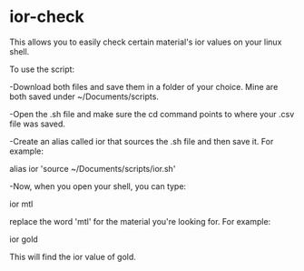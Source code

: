 # ior-check

This allows you to easily check certain material's ior values on your linux shell.



To use the script:

-Download both files and save them in a folder of your choice. Mine are both saved under ~/Documents/scripts.

-Open the .sh file and make sure the cd command points to where your .csv file was saved.

-Create an alias called ior that sources the .sh file and then save it. For example:

alias ior 'source ~/Documents/scripts/ior.sh'

-Now, when you open your shell, you can type:

ior mtl

replace the word 'mtl' for the material you're looking for. For example:

ior gold

This will find the ior value of gold.
